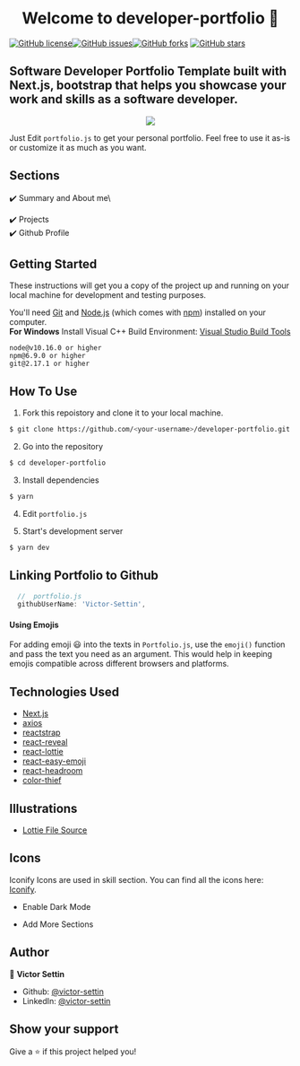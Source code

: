 <h1 align="center">Welcome to developer-portfolio 👋</h1>
<a href="https://github.com/Victor-Settin/developer-portfolio/blob/main/LICENSE"><img alt="GitHub license" src="https://img.shields.io/github/license/victor-settin/developer-portfolio"></a><a href="https://github.com/Victor-Settin/developer-portfolio/issues"><img alt="GitHub issues" src="https://img.shields.io/github/issues/victor-settin/developer-portfolio"></a><a href="https://github.com/Victor-Settin/developer-portfolio/network"><img alt="GitHub forks" src="https://img.shields.io/github/forks/victor-settin/developer-portfolio"></a> <a href="https://github.com/Victor-Settin/developer-portfolio/stargazers"><img alt="GitHub stars" src="https://img.shields.io/github/stars/victor-settin/developer-portfolio"></a>

## Software Developer Portfolio Template built with Next.js, bootstrap that helps you showcase your work and skills as a software developer.

<p align="center">
  <kbd>
    <img src="https://github.com/Victor-Settin/developer-portfolio/blob/master/picture.PNG"></img>
  </kbd>
</p>

<!-- ## To view a live example, **[click here](https://developer-portfolio-victor-settin.vercel.app/)**. -->

Just Edit `portfolio.js` to get your personal portfolio. Feel free to use it as-is or customize it as much as you want.

## Sections

✔️ Summary and About me\

<!-- ✔️ Skills\
✔️ Education\
✔️ Work Experience\
✔️ Feedbacks\ -->

✔️ Projects\
✔️ Github Profile

## Getting Started

These instructions will get you a copy of the project up and running on your local machine for development and testing purposes.

You'll need [Git](https://git-scm.com) and [Node.js](https://nodejs.org/en/download/) (which comes with [npm](http://npmjs.com)) installed on your computer.
<br>
**For Windows** Install Visual C++ Build Environment: [Visual Studio Build Tools](https://visualstudio.microsoft.com/thank-you-downloading-visual-studio/?sku=BuildTools)

```
node@v10.16.0 or higher
npm@6.9.0 or higher
git@2.17.1 or higher
```

## How To Use

1. Fork this repoistory and clone it to your local machine.

```bash
$ git clone https://github.com/<your-username>/developer-portfolio.git
```

2. Go into the repository

```bash
$ cd developer-portfolio
```

3. Install dependencies

```bash
$ yarn
```

4. Edit `portfolio.js`

5. Start's development server

```bash
$ yarn dev
```

## Linking Portfolio to Github

```javascript
  //  portfolio.js
  githubUserName: 'Victor-Settin',
```

#### Using Emojis

For adding emoji 😃 into the texts in `Portfolio.js`, use the `emoji()` function and pass the text you need as an argument. This would help in keeping emojis compatible across different browsers and platforms.

## Technologies Used

- [Next.js](https://nextjs.org/)
- [axios](https://www.npmjs.com/package/axios)
- [reactstrap](https://reactstrap.github.io/)
- [react-reveal](https://www.react-reveal.com/)
- [react-lottie](https://www.npmjs.com/package/react-lottie)
- [react-easy-emoji](https://github.com/appfigures/react-easy-emoji)
- [react-headroom](https://github.com/KyleAMathews/react-headroom)
- [color-thief](https://github.com/lokesh/color-thief)

## Illustrations

- [Lottie File Source](https://lottiefiles.com)

## Icons

Iconify Icons are used in skill section. You can find all the icons here: [Iconify](https://icon-sets.iconify.design/).

<!-- ## For the Future -->

<!-- If you can help us with these. Please don't hesitate to open a [pull request](https://github.com/Victor-Settin/developer-portfolio/pulls). -->

- Enable Dark Mode

- Add More Sections

## Author

👤 **Victor Settin**

- Github: [@victor-settin](https://github.com/Victor-Settin)
- LinkedIn: [@victor-settin](https://www.linkedin.com/in/victor-settin/)

## Show your support

Give a ⭐️ if this project helped you!
